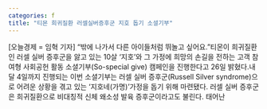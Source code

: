 ```yaml
---
categories: f
title: "티몬 희귀질환 러셀실버증후군 지호 돕기 소셜기부"
---
```

[오늘경제 = 임혁 기자] “밖에 나가서 다른 아이들처럼 뛰놀고 싶어요.”티몬이 희귀질환인 러셀 실버 증후군을 앓고 있는 10살 ‘지호’와 그 가정에 희망의 손길을 전하는 고객 참여형 사회공헌 활동 소셜기부(So-special give) 캠페인을 진행한다고 26일 밝혔다.내달 4일까지 진행되는 이번 소셜기부는 러셀 실버 증후군(Russell Silver syndrome)으로 어려운 상황을 겪고 있는 ‘지호네(가명)’가정을 돕기 위해 마련됐다. 러셀 실버 증후군은 희귀질환으로 비대칭적 신체 왜소성 발육 증후군이라고도 불린다. 태어난